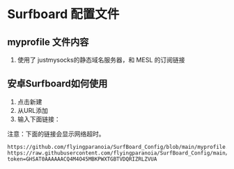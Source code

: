 # Surfboard 配置文件

## myprofile 文件内容
1. 使用了 justmysocks的静态域名服务器，和 MESL 的订阅链接

## 安卓Surfboard如何使用
1. 点击新建
2. 从URL添加
3. 输入下面链接： 

注意：下面的链接会显示网络超时。
```
https://github.com/flyingparanoia/SurfBoard_Config/blob/main/myprofile.txt
https://raw.githubusercontent.com/flyingparanoia/SurfBoard_Config/main/myprofile.txt?token=GHSAT0AAAAAACQ4M4O45MBKPWXTGBTVDQRIZRLZVUA
```